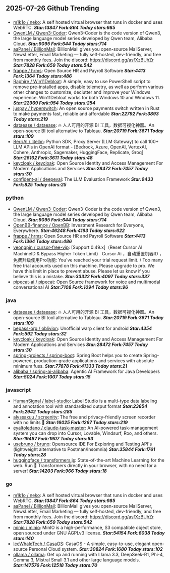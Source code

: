 ## 2025-07-26 Github Trending

### 
* [m1k1o / neko](https://github.com/m1k1o/neko): A self hosted virtual browser that runs in docker and uses WebRTC. ***Star:13847 Fork:864 Today stars:985***
* [QwenLM / Qwen3-Coder](https://github.com/QwenLM/Qwen3-Coder): Qwen3-Coder is the code version of Qwen3, the large language model series developed by Qwen team, Alibaba Cloud. ***Star:9095 Fork:644 Today stars:714***
* [aaPanel / BillionMail](https://github.com/aaPanel/BillionMail): BillionMail gives you open-source MailServer, NewsLetter, Email Marketing — fully self-hosted, dev-friendly, and free from monthly fees. Join the discord: https://discord.gg/asfXzBUhZr ***Star:7828 Fork:659 Today stars:542***
* [frappe / hrms](https://github.com/frappe/hrms): Open Source HR and Payroll Software ***Star:4413 Fork:1364 Today stars:486***
* [Raphire / Win11Debloat](https://github.com/Raphire/Win11Debloat): A simple, easy to use PowerShell script to remove pre-installed apps, disable telemetry, as well as perform various other changes to customize, declutter and improve your Windows experience. Win11Debloat works for both Windows 10 and Windows 11. ***Star:22969 Fork:954 Today stars:254***
* [juspay / hyperswitch](https://github.com/juspay/hyperswitch): An open source payments switch written in Rust to make payments fast, reliable and affordable ***Star:22792 Fork:3893 Today stars:219***
* [dataease / dataease](https://github.com/dataease/dataease): 🔥 人人可用的开源 BI 工具，数据可视化神器。An open-source BI tool alternative to Tableau. ***Star:20719 Fork:3671 Today stars:109***
* [BerriAI / litellm](https://github.com/BerriAI/litellm): Python SDK, Proxy Server (LLM Gateway) to call 100+ LLM APIs in OpenAI format - [Bedrock, Azure, OpenAI, VertexAI, Cohere, Anthropic, Sagemaker, HuggingFace, Replicate, Groq] ***Star:26162 Fork:3611 Today stars:48***
* [keycloak / keycloak](https://github.com/keycloak/keycloak): Open Source Identity and Access Management For Modern Applications and Services ***Star:28472 Fork:7457 Today stars:30***
* [confident-ai / deepeval](https://github.com/confident-ai/deepeval): The LLM Evaluation Framework ***Star:9433 Fork:825 Today stars:25***

### python
* [QwenLM / Qwen3-Coder](https://github.com/QwenLM/Qwen3-Coder): Qwen3-Coder is the code version of Qwen3, the large language model series developed by Qwen team, Alibaba Cloud. ***Star:9095 Fork:644 Today stars:714***
* [OpenBB-finance / OpenBB](https://github.com/OpenBB-finance/OpenBB): Investment Research for Everyone, Everywhere. ***Star:46248 Fork:4193 Today stars:622***
* [frappe / hrms](https://github.com/frappe/hrms): Open Source HR and Payroll Software ***Star:4413 Fork:1364 Today stars:486***
* [yeongpin / cursor-free-vip](https://github.com/yeongpin/cursor-free-vip): [Support 0.49.x]（Reset Cursor AI MachineID & Bypass Higher Token Limit） Cursor Ai ，自动重置机器ID ， 免费升级使用Pro功能: You've reached your trial request limit. / Too many free trial accounts used on this machine. Please upgrade to pro. We have this limit in place to prevent abuse. Please let us know if you believe this is a mistake. ***Star:33322 Fork:4097 Today stars:337***
* [pipecat-ai / pipecat](https://github.com/pipecat-ai/pipecat): Open Source framework for voice and multimodal conversational AI ***Star:7108 Fork:1094 Today stars:96***

### java
* [dataease / dataease](https://github.com/dataease/dataease): 🔥 人人可用的开源 BI 工具，数据可视化神器。An open-source BI tool alternative to Tableau. ***Star:20719 Fork:3671 Today stars:109***
* [bepass-org / oblivion](https://github.com/bepass-org/oblivion): Unofficial warp client for android ***Star:4354 Fork:592 Today stars:32***
* [keycloak / keycloak](https://github.com/keycloak/keycloak): Open Source Identity and Access Management For Modern Applications and Services ***Star:28472 Fork:7457 Today stars:30***
* [spring-projects / spring-boot](https://github.com/spring-projects/spring-boot): Spring Boot helps you to create Spring-powered, production-grade applications and services with absolute minimum fuss. ***Star:77878 Fork:41333 Today stars:21***
* [alibaba / spring-ai-alibaba](https://github.com/alibaba/spring-ai-alibaba): Agentic AI Framework for Java Developers ***Star:5024 Fork:1007 Today stars:15***

### javascript
* [HumanSignal / label-studio](https://github.com/HumanSignal/label-studio): Label Studio is a multi-type data labeling and annotation tool with standardized output format ***Star:23854 Fork:2942 Today stars:285***
* [alyssaxuu / screenity](https://github.com/alyssaxuu/screenity): The free and privacy-friendly screen recorder with no limits 🎥 ***Star:16025 Fork:1267 Today stars:219***
* [eyaltoledano / claude-task-master](https://github.com/eyaltoledano/claude-task-master): An AI-powered task-management system you can drop into Cursor, Lovable, Windsurf, Roo, and others. ***Star:19487 Fork:1907 Today stars:63***
* [usebruno / bruno](https://github.com/usebruno/bruno): Opensource IDE For Exploring and Testing API's (lightweight alternative to Postman/Insomnia) ***Star:35844 Fork:1761 Today stars:28***
* [huggingface / transformers.js](https://github.com/huggingface/transformers.js): State-of-the-art Machine Learning for the web. Run 🤗 Transformers directly in your browser, with no need for a server! ***Star:14203 Fork:966 Today stars:18***

### go
* [m1k1o / neko](https://github.com/m1k1o/neko): A self hosted virtual browser that runs in docker and uses WebRTC. ***Star:13847 Fork:864 Today stars:985***
* [aaPanel / BillionMail](https://github.com/aaPanel/BillionMail): BillionMail gives you open-source MailServer, NewsLetter, Email Marketing — fully self-hosted, dev-friendly, and free from monthly fees. Join the discord: https://discord.gg/asfXzBUhZr ***Star:7828 Fork:659 Today stars:542***
* [minio / minio](https://github.com/minio/minio): MinIO is a high-performance, S3 compatible object store, open sourced under GNU AGPLv3 license. ***Star:54154 Fork:6038 Today stars:140***
* [IceWhaleTech / CasaOS](https://github.com/IceWhaleTech/CasaOS): CasaOS - A simple, easy-to-use, elegant open-source Personal Cloud system. ***Star:30824 Fork:1680 Today stars:102***
* [ollama / ollama](https://github.com/ollama/ollama): Get up and running with Llama 3.3, DeepSeek-R1, Phi-4, Gemma 3, Mistral Small 3.1 and other large language models. ***Star:147576 Fork:12518 Today stars:70***
